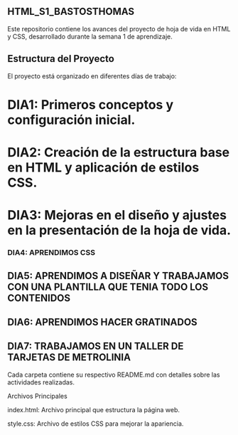 ## HTML_S1_BASTOSTHOMAS

 


 

Este repositorio contiene los avances del proyecto de hoja de vida en HTML y CSS, desarrollado durante la semana 1 de aprendizaje.
 


 

 ## Estructura del Proyecto
 


 

El proyecto está organizado en diferentes días de trabajo:
 


 

 # DIA1: Primeros conceptos y configuración inicial.
 


 

 # DIA2: Creación de la estructura base en HTML y aplicación de estilos CSS.
 


 

# DIA3: Mejoras en el diseño y ajustes en la presentación de la hoja de vida.



### DIA4: APRENDIMOS CSS

 
## DIA5: APRENDIMOS A DISEÑAR  Y TRABAJAMOS CON UNA PLANTILLA QUE TENIA TODO LOS CONTENIDOS



## DIA6: APRENDIMOS HACER GRATINADOS
## DIA7: TRABAJAMOS EN UN TALLER DE TARJETAS DE METROLINIA


 

Cada carpeta contiene su respectivo README.md con detalles sobre las actividades realizadas.
 


 

Archivos Principales
 


 

index.html: Archivo principal que estructura la página web.
 


 

style.css: Archivo de estilos CSS para mejorar la apariencia.
